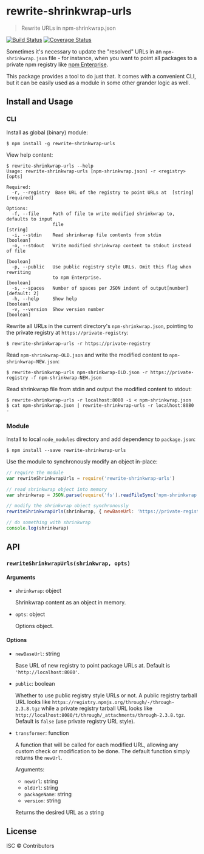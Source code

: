 # rewrite-shrinkwrap-urls

> Rewrite URLs in npm-shrinkwrap.json

[![Build Status](https://travis-ci.org/nexdrew/rewrite-shrinkwrap-urls.svg?branch=master)](https://travis-ci.org/nexdrew/rewrite-shrinkwrap-urls)
[![Coverage Status](https://coveralls.io/repos/github/nexdrew/rewrite-shrinkwrap-urls/badge.svg?branch=master)](https://coveralls.io/github/nexdrew/rewrite-shrinkwrap-urls?branch=master)

Sometimes it's necessary to update the "resolved" URLs in an `npm-shrinkwrap.json` file - for instance, when you want to point all packages to a private npm registry like [npm Enterprise](https://www.npmjs.com/enterprise).

This package provides a tool to do just that. It comes with a convenient CLI, but it can be easily used as a module in some other grander logic as well.

## Install and Usage

### CLI

Install as global (binary) module:

```
$ npm install -g rewrite-shrinkwrap-urls
```

View help content:

```
$ rewrite-shrinkwrap-urls --help
Usage: rewrite-shrinkwrap-urls [npm-shrinkwrap.json] -r <registry> [opts]

Required:
  -r, --registry  Base URL of the registry to point URLs at  [string] [required]

Options:
  -f, --file     Path of file to write modified shrinkwrap to, defaults to input
                 file                                                   [string]
  -i, --stdin    Read shrinkwrap file contents from stdin              [boolean]
  -o, --stdout   Write modified shrinkwrap content to stdout instead of file
                                                                       [boolean]
  -p, --public   Use public registry style URLs. Omit this flag when rewriting
                 to npm Enterprise.                                    [boolean]
  -s, --spaces   Number of spaces per JSON indent of output[number] [default: 2]
  -h, --help     Show help                                             [boolean]
  -v, --version  Show version number                                   [boolean]
```

Rewrite all URLs in the current directory's `npm-shrinkwrap.json`, pointing to the private registry at `https://private-registry`:

```
$ rewrite-shrinkwrap-urls -r https://private-registry
```

Read `npm-shrinkwrap-OLD.json` and write the modified content to `npm-shrinkwrap-NEW.json`:

```
$ rewrite-shrinkwrap-urls npm-shrinkwrap-OLD.json -r https://private-registry -f npm-shrinkwrap-NEW.json
```

Read shrinkwrap file from stdin and output the modified content to stdout:

```
$ rewrite-shrinkwrap-urls -r localhost:8080 -i < npm-shrinkwrap.json
$ cat npm-shrinkwrap.json | rewrite-shrinkwrap-urls -r localhost:8080 -
```

### Module

Install to local `node_modules` directory and add dependency to `package.json`:

```
$ npm install --save rewrite-shrinkwrap-urls
```

Use the module to synchronously modify an object in-place:

```js
// require the module
var rewriteShrinkwrapUrls = require('rewrite-shrinkwrap-urls')

// read shrinkwrap object into memory
var shrinkwrap = JSON.parse(require('fs').readFileSync('npm-shrinkwrap.json', { encoding: 'utf8' }))

// modify the shrinkwrap object synchronously
rewriteShrinkwrapUrls(shrinkwrap, { newBaseUrl: 'https://private-registry' })

// do something with shrinkwrap
console.log(shrinkwrap)
```

## API

### `rewriteShrinkwrapUrls(shrinkwrap, opts)`

#### Arguments

- `shrinkwrap`: object

    Shrinkwrap content as an object in memory.

- `opts`: object

    Options object.

#### Options

- `newBaseUrl`: string

    Base URL of new registry to point package URLs at. Default is `'http://localhost:8080'`.

- `public`: boolean

    Whether to use public registry style URLs or not. A public registry tarball URL looks like `https://registry.npmjs.org/through/-/through-2.3.8.tgz` while a private registry tarball URL looks like `http://localhost:8080/t/through/_attachments/through-2.3.8.tgz`. Default is `false` (use private registry URL style).

- `transformer`: function

    A function that will be called for each modified URL, allowing any custom check or modification to be done. The default function simply returns the `newUrl`.

    Arguments:

    - `newUrl`: string
    - `oldUrl`: string
    - `packageName`: string
    - `version`: string

    Returns the desired URL as a string

## License

ISC © Contributors

